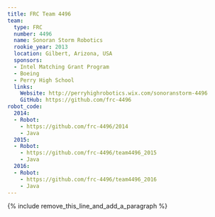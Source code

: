 ```yaml
---
title: FRC Team 4496
team:
  type: FRC
  number: 4496
  name: Sonoran Storm Robotics
  rookie_year: 2013
  location: Gilbert, Arizona, USA
  sponsors:
  - Intel Matching Grant Program
  - Boeing
  - Perry High School
  links:
    Website: http://perryhighrobotics.wix.com/sonoranstorm-4496
    GitHub: https://github.com/frc-4496
robot_code:
  2014:
  - Robot:
    - https://github.com/frc-4496/2014
    - Java
  2015:
  - Robot:
    - https://github.com/frc-4496/team4496_2015
    - Java
  2016:
  - Robot:
    - https://github.com/frc-4496/team4496_2016
    - Java
---
```


{% include remove_this_line_and_add_a_paragraph %}